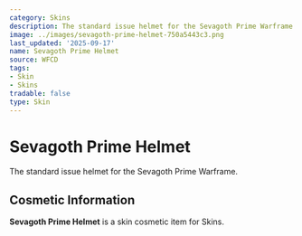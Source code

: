 ```yaml
---
category: Skins
description: The standard issue helmet for the Sevagoth Prime Warframe.
image: ../images/sevagoth-prime-helmet-750a5443c3.png
last_updated: '2025-09-17'
name: Sevagoth Prime Helmet
source: WFCD
tags:
- Skin
- Skins
tradable: false
type: Skin
---
```


# Sevagoth Prime Helmet

The standard issue helmet for the Sevagoth Prime Warframe.

## Cosmetic Information

**Sevagoth Prime Helmet** is a skin cosmetic item for Skins.

